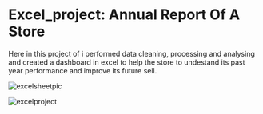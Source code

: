 # Excel_project: Annual Report Of A Store

Here in this project of i performed data cleaning, processing and analysing and created a dashboard in excel to help the store to undestand its past year performance and improve its future sell. 

![excelsheetpic](https://github.com/princekumar-95/Excel_project/assets/107292660/0193ecf5-1ce4-428a-a2f2-5097ef69d32c)


![excelproject](https://github.com/princekumar-95/Excel_project/assets/107292660/023d3aaa-bfaa-4d0c-8dc4-13672e600c81)
